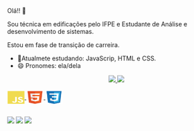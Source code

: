 Olá!! 👋

Sou técnica em edificações pelo IFPE e Estudante de Análise e desenvolvimento de sistemas.

Estou em fase de transição de carreira.

- 🌱Atualmete estudando: JavaScrip, HTML e CSS.
- 😄 Pronomes: ela/dela

<div align="center">
  <a href="https://github.com/gihcelly">
  <img height="180em" src="https://github-readme-stats.vercel.app/api?username=gihcelly&show_icons=true&theme=nightowl&include_all_commits=true&count_private=true"/>
  <img height="180em" src="https://github-readme-stats.vercel.app/api/top-langs/?username=gihcelly&layout=compact&langs_count=7&theme=nightowl&card_width=280"/>
</div>
  
<div style="display: inline_block"><br>
  <img align="center" alt="gih-Js" height="30" width="40" src="https://raw.githubusercontent.com/devicons/devicon/master/icons/javascript/javascript-plain.svg">
  <img align="center" alt="gih-HTML" height="30" width="40" src="https://raw.githubusercontent.com/devicons/devicon/master/icons/html5/html5-original.svg">
  <img align="center" alt="gih-CSS" height="30" width="40" src="https://raw.githubusercontent.com/devicons/devicon/master/icons/css3/css3-original.svg">
</div>
  
  ##
  
  <div> 
  <a href="https://www.instagram.com/gicellyo.o" target="_blank"><img src="https://img.shields.io/badge/-Instagram-%23E4405F?style=for-the-badge&logo=instagram&logoColor=white" target="_blank"></a>
  <a href="https://www.linkedin.com/in/gicelly-oliveira-62ab5492" target="_blank"><img src="https://img.shields.io/badge/-LinkedIn-%230077B5?style=for-the-badge&logo=linkedin&logoColor=white" target="_blank"></a> 
  <a href = "mailto:gicelly.oliveira@gmail.com"><img src="https://img.shields.io/badge/-Gmail-%23333?style=for-the-badge&logo=gmail&logoColor=white" target="_blank"></a>
  
